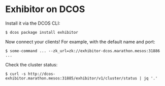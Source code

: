 # Exhibitor on DCOS

Install it via the DCOS CLI:

```
$ dcos package install exhibitor
```

Now connect your clients! For example, with the default name and port:

```
$ some-command ... --zk_url=zk://exhibitor-dcos.marathon.mesos:31886 ...
```

Check the cluster status:

```
$ curl -s http://dcos-exhibitor.marathon.mesos:31885/exhibitor/v1/cluster/status | jq '.'
```
